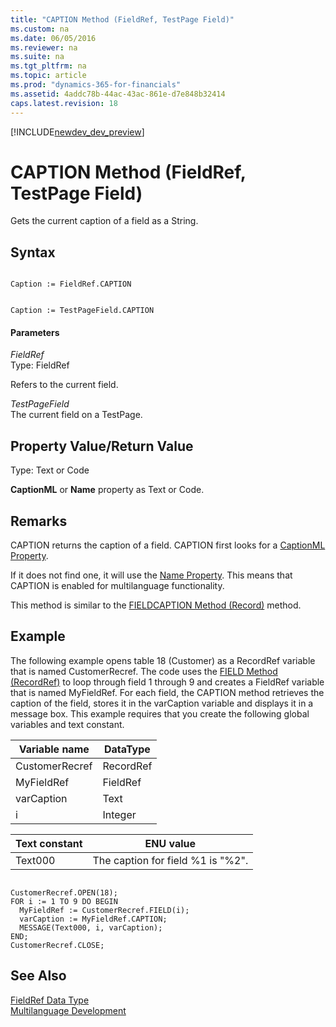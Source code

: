 ```yaml
---
title: "CAPTION Method (FieldRef, TestPage Field)"
ms.custom: na
ms.date: 06/05/2016
ms.reviewer: na
ms.suite: na
ms.tgt_pltfrm: na
ms.topic: article
ms.prod: "dynamics-365-for-financials"
ms.assetid: 4addc78b-44ac-43ac-861e-d7e848b32414
caps.latest.revision: 18
---
```


[!INCLUDE[newdev_dev_preview](../includes/newdev_dev_preview.md)]

# CAPTION Method (FieldRef, TestPage Field)
Gets the current caption of a field as a String.  
  
## Syntax  
  
```  
  
Caption := FieldRef.CAPTION  
```  
  
```  
  
Caption := TestPageField.CAPTION  
```  
  
#### Parameters  
 *FieldRef*  
 Type: FieldRef  
  
 Refers to the current field.  
  
 *TestPageField*  
 The current field on a TestPage.  
  
## Property Value/Return Value  
 Type: Text or Code  
  
 **CaptionML** or **Name** property as Text or Code.  
  
## Remarks  
 CAPTION returns the caption of a field. CAPTION first looks for a [CaptionML Property](../properties/devenv-CaptionML-Property.md).  
  
 If it does not find one, it will use the [Name Property](../properties/devenv-Name-Property.md). This means that CAPTION is enabled for multilanguage functionality.  
  
 This method is similar to the [FIELDCAPTION Method \(Record\)](devenv-FIELDCAPTION-Method-Record.md) method.  
  
## Example  
 The following example opens table 18 \(Customer\) as a RecordRef variable that is named CustomerRecref. The code uses the [FIELD Method \(RecordRef\)](devenv-FIELD-Method-RecordRef.md) to loop through field 1 through 9 and creates a FieldRef variable that is named MyFieldRef. For each field, the CAPTION method retrieves the caption of the field, stores it in the varCaption variable and displays it in a message box. This example requires that you create the following global variables and text constant.  
  
|Variable name|DataType|  
|-------------------|--------------|  
|CustomerRecref|RecordRef|  
|MyFieldRef|FieldRef|  
|varCaption|Text|  
|i|Integer|  
  
|Text constant|ENU value|  
|-------------------|---------------|  
|Text000|The caption for field %1 is "%2".|  
  
```  
  
CustomerRecref.OPEN(18);  
FOR i := 1 TO 9 DO BEGIN  
  MyFieldRef := CustomerRecref.FIELD(i);  
  varCaption := MyFieldRef.CAPTION;  
  MESSAGE(Text000, i, varCaption);  
END;  
CustomerRecref.CLOSE;  
```  
  
## See Also  
 [FieldRef Data Type](../datatypes/devenv-FieldRef-Data-Type.md)   
 [Multilanguage Development](../devenv-multilanguage-development.md)
 
